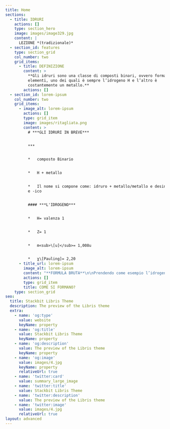 ```yaml
---
title: Home
sections:
  - title: IDRURI
    actions: []
    type: section_hero
    image: images/image329.jpg
    content: |
      LEZIONE *(tradizionale)*
  - section_id: features
    type: section_grid
    col_number: two
    grid_items:
      - title: DEFINIZIONE
        content: >
          **Gli idruri sono una classe di composti binari, ovvero formati da due
          elementi, uno dei quali è sempre l’idrogeno H e l’altro è
          costantemente un metallo.**
        actions: []
  - section_id: lorem-ipsum
    col_number: two
    grid_items:
      - image_alt: lorem-ipsum
        actions: []
        type: grid_item
        image: images/ritagliata.png
        content: >
          # ***GLI IDRURI IN BREVE***


          ***


          *   composto Binario


          *   H + metallo


          *   Il nome si compone come: idruro + metallo/metallo e desinenze -oso
          e -ico


          #### ***L'IDROGENO***


          *   H= valenza 1


          *   Z= 1


          *   m<sub>\[u]</sub>= 1,008u


          *   χ\[Pauling]= 2,20
      - title_url: lorem-ipsum
        image_alt: lorem-ipsum
        content: "**FORMULA BRUTA**\n\nPrendendo come esempio l’idrogeno e il ferro, bisogna innanzitutto sapere le valenze. Valenza H= 1 e valenze Fe= 2 e 3 ma in questo caso 2. Nei composti binari, per scrivere la formula bruta, è necessario invertire le valenze degli elementi, quindi il composto sarà FeH<sub>2</sub>\_(1 non si scrive).\n\nN.B.:\_negli idruri l’idrogeno è posizionato sempre dopo il metallo perché ha l’elettronegatività costantemente superiore.\n\n**NOME**\n\nPer quanto riguarda il nome si scrive sempre idruro seguito da:\n\n\_\n\n\_1.\_ di + NOME DELL’ELEMENTO se quest’ultimo ha solo un numero come valenza.\n\n*   *NaH idruro di sodio*\n\n\_\n\n2\\. NOME DELL’ELEMENTO con le seguenti desinenze in base alla valenza utilizzata:\n\n\_\_\_\_ -ico se si usa la valenza più alta, -oso se si usa la più bassa.\n\n\_\n\n*   *FeH<sub>2</sub>\_idruro ferroso*\n\n<!---->\n\n*   *FeH3\_idruro ferrico*\n\n\_\n\nN.B.:\_per alcuni elementi si usano altre radici come ad esempio per l’oro che si scrive aurico o auroso.\n\n\_\n\nInoltre alcuni composti vengono chiamati con altri nomi:\n\n*   *CH<sub>4</sub>\_metano*\n\n<!---->\n\n*   *NH<sub>3</sub>\_ammoniaca*\n\n<!---->\n\n*   *PH<sub>3</sub>\_fosfina*\n"
        actions: []
        type: grid_item
        title: COME SI FORMANO?
    type: section_grid
seo:
  title: Stackbit Libris Theme
  description: The preview of the Libris theme
  extra:
    - name: 'og:type'
      value: website
      keyName: property
    - name: 'og:title'
      value: Stackbit Libris Theme
      keyName: property
    - name: 'og:description'
      value: The preview of the Libris theme
      keyName: property
    - name: 'og:image'
      value: images/4.jpg
      keyName: property
      relativeUrl: true
    - name: 'twitter:card'
      value: summary_large_image
    - name: 'twitter:title'
      value: Stackbit Libris Theme
    - name: 'twitter:description'
      value: The preview of the Libris theme
    - name: 'twitter:image'
      value: images/4.jpg
      relativeUrl: true
layout: advanced
---
```

